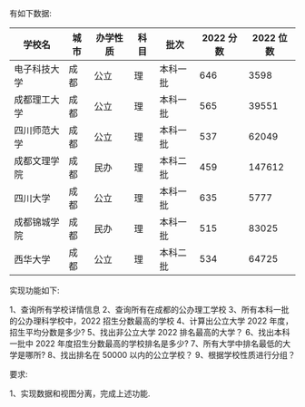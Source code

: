 有如下数据:

| 学校名       | 城市 | 办学性质 | 科目 | 批次     | 2022 分数 | 2022 位数 |
| ------------ | ---- | -------- | ---- | -------- | --------- | --------- |
| 电子科技大学 | 成都 | 公立     | 理   | 本科一批 | 646       | 3598      |
| 成都理工大学 | 成都 | 公立     | 理   | 本科一批 | 565       | 39551     |
| 四川师范大学 | 成都 | 公立     | 理   | 本科一批 | 537       | 62049     |
| 成都文理学院 | 成都 | 民办     | 理   | 本科二批 | 459       | 147612    |
| 四川大学     | 成都 | 公立     | 理   | 本科一批 | 635       | 5777      |
| 成都锦城学院 | 成都 | 民办     | 理   | 本科一批 | 515       | 83025     |
| 西华大学     | 成都 | 公立     | 理   | 本科二批 | 534       | 64725     |

实现功能如下:

1、查询所有学校详情信息
2、查询所有在成都的公办理工学校
3、所有本科一批的公办理科学校中，2022 招生分数最高的学校
4、计算出公立大学 2022 年度，招生平均分数是多少?
5、找出非公立大学 2022 排名最高的大学？
6、找出本科一批中 2022 年度招生分数最高的学校排名是多少?
7、所有大学中排名最低的大学是哪所?
8、找出排名在 50000 以内的公立学校？
9、根据学校性质进行分组？

要求:

1、实现数据和视图分离，完成上述功能.
